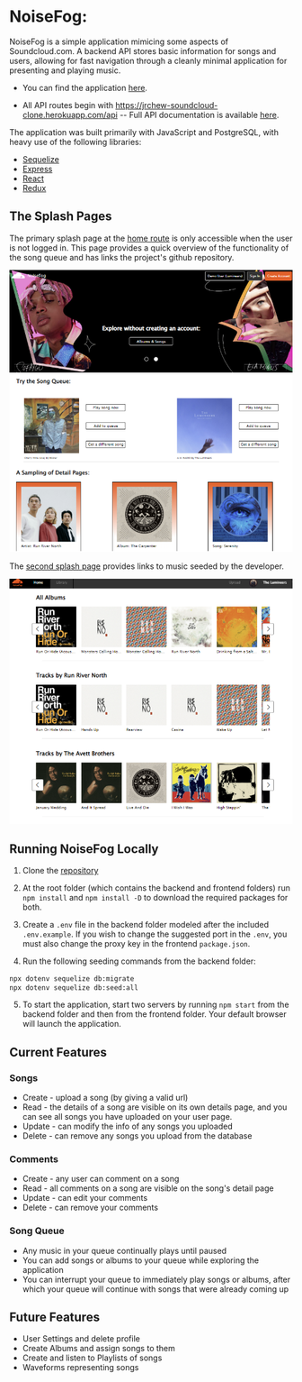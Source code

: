 # NoiseFog:

NoiseFog is a simple application mimicing some aspects of Soundcloud.com.
A backend API stores basic information for songs and users, allowing for fast navigation through a cleanly minimal application for presenting and playing music.

* You can find the application [here](https://jrchew-soundcloud-clone.herokuapp.com).

* All API routes begin with https://jrchew-soundcloud-clone.herokuapp.com/api
-- Full API documentation is available [here](https://github.com/jrchew15/soundcloud-clone/wiki/API-Routes).

The application was built primarily with JavaScript and PostgreSQL, with heavy use of the following libraries:
* [Sequelize](https://sequelize.org)
* [Express](https://expressjs.com/)
* [React](https://reactjs.org)
* [Redux](https://redux.js.org)

## The Splash Pages

The primary splash page at the [home route](https://jrchew-soundcloud-clone.herokuapp.com) is only accessible when the user is not logged in. This page provides a quick overview of the functionality of the song queue and has links the project's github repository.

![home-splash-page](https://raw.githubusercontent.com/jrchew15/soundcloud-clone/main/backend/assets/home-splash.png)

The [second splash page](https://jrchew-soundcloud-clone.herokuapp.com/discover) provides links to music seeded by the developer.

![discover-splash-page](https://raw.githubusercontent.com/jrchew15/soundcloud-clone/main/backend/assets/discover-splash.png)

## Running NoiseFog Locally

1. Clone the [repository](https://github.com/jrchew15/soundcloud-clone)

2. At the root folder (which contains the backend and frontend folders) run ```npm install``` and ```npm install -D``` to download the required packages for both.

3. Create a ```.env``` file in the backend folder modeled after the included ```.env.example```. If you wish to change the suggested port in the ```.env```, you must also change the proxy key in the frontend ```package.json```.

4. Run the following seeding commands from the backend folder:

```
npx dotenv sequelize db:migrate
npx dotenv sequelize db:seed:all
```
5. To start the application, start two servers by running ```npm start``` from the backend folder and then from the frontend folder. Your default browser will launch the application.

## Current Features

### Songs
* Create - upload a song (by giving a valid url)
* Read - the details of a song are visible on its own details page, and you can see all songs you have uploaded on your user page.
* Update - can modify the info of any songs you uploaded
* Delete - can remove any songs you upload from the database

### Comments
* Create - any user can comment on a song
* Read - all comments on a song are visible on the song's detail page
* Update - can edit your comments
* Delete - can remove your comments

### Song Queue
* Any music in your queue continually plays until paused
* You can add songs or albums to your queue while exploring the application
* You can interrupt your queue to immediately play songs or albums, after which your queue will continue with songs that were already coming up


## Future Features

* User Settings and delete profile
* Create Albums and assign songs to them
* Create and listen to Playlists of songs
* Waveforms representing songs
